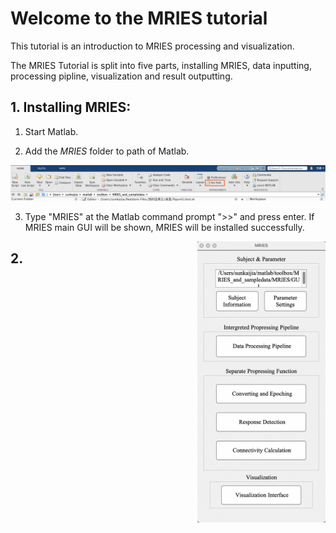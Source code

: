 # Welcome to the MRIES tutorial
This tutorial is an introduction to MRIES processing and visualization.

The MRIES Tutorial is split into five parts, installing MRIES, data inputting, processing pipline, visualization and result outputting.


## 1. Installing MRIES:
1. Start Matlab.

2. Add the *MRIES* folder to path of Matlab. 

<img  src="https://github.com/SunKaijia0065/MRIES/blob/main/tutorial/image/path.png"/>

3. Type "MRIES" at the Matlab command prompt ">>" and press enter. If MRIES main GUI will be shown, MRIES will be installed successfully.
<img  height="450" src="https://github.com/SunKaijia0065/MRIES/blob/main/tutorial/image/mainGUI.png" div align=right />


## 2.